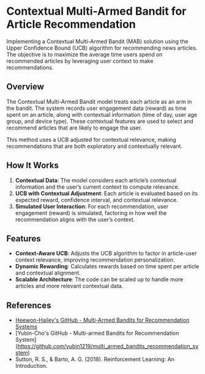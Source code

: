 # Contextual Multi-Armed Bandit for Article Recommendation

Implementing a Contextual Multi-Armed Bandit (MAB) solution using the Upper Confidence Bound (UCB) algorithm for recommending news articles. The objective is to maximize the average time users spend on recommended articles by leveraging user context to make recommendations.

## Overview

The Contextual Multi-Armed Bandit model treats each article as an arm in the bandit. The system records user engagement data (reward) as time spent on an article, along with contextual information (time of day, user age group, and device type). These contextual features are used to select and recommend articles that are likely to engage the user.

This method uses a UCB adjusted for contextual relevance, making recommendations that are both exploratory and contextually relevant.

## How It Works

1. **Contextual Data**: The model considers each article’s contextual information and the user’s current context to compute relevance.
2. **UCB with Contextual Adjustment**: Each article is evaluated based on its expected reward, confidence interval, and contextual relevance.
3. **Simulated User Interaction**: For each recommendation, user engagement (reward) is simulated, factoring in how well the recommendation aligns with the user’s context.

## Features

- **Context-Aware UCB**: Adjusts the UCB algorithm to factor in article-user context relevance, improving recommendation personalization.
- **Dynamic Rewarding**: Calculates rewards based on time spent per article and contextual alignment.
- **Scalable Architecture**: The code can be scaled up to handle more articles and more relevant contextual data.

## References

- [Heewon-Hailey's GitHub - Multi-Armed Bandits for Recommendation Systems](https://github.com/Heewon-Hailey/multi-armed-bandits-for-recommendation-systems)
- [Yubin-Cho's GitHub -  Multi-armed Bandits for Recommendation System] (https://github.com/yubin1219/multi_armed_bandits_recommendation_system)
- Sutton, R. S., & Barto, A. G. (2018). Reinforcement Learning: An Introduction.
